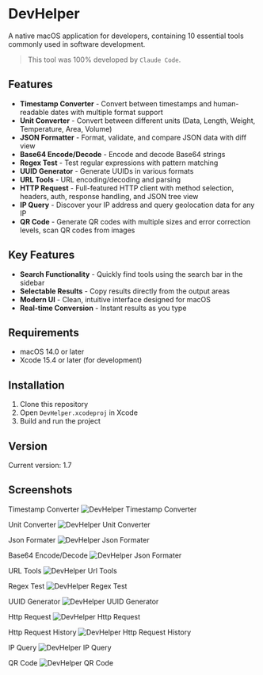 # DevHelper

A native macOS application for developers, containing 10 essential tools commonly used in software development.

> This tool was 100% developed by `Claude Code`.

## Features

- **Timestamp Converter** - Convert between timestamps and human-readable dates with multiple format support
- **Unit Converter** - Convert between different units (Data, Length, Weight, Temperature, Area, Volume)
- **JSON Formatter** - Format, validate, and compare JSON data with diff view
- **Base64 Encode/Decode** - Encode and decode Base64 strings
- **Regex Test** - Test regular expressions with pattern matching
- **UUID Generator** - Generate UUIDs in various formats
- **URL Tools** - URL encoding/decoding and parsing
- **HTTP Request** - Full-featured HTTP client with method selection, headers, auth, response handling, and JSON tree view
- **IP Query** - Discover your IP address and query geolocation data for any IP
- **QR Code** - Generate QR codes with multiple sizes and error correction levels, scan QR codes from images

## Key Features

- **Search Functionality** - Quickly find tools using the search bar in the sidebar
- **Selectable Results** - Copy results directly from the output areas
- **Modern UI** - Clean, intuitive interface designed for macOS
- **Real-time Conversion** - Instant results as you type

## Requirements

- macOS 14.0 or later
- Xcode 15.4 or later (for development)

## Installation

1. Clone this repository
2. Open `DevHelper.xcodeproj` in Xcode
3. Build and run the project

## Version

Current version: 1.7

## Screenshots

Timestamp Converter
![DevHelper Timestamp Converter](./screenshots/timestamp.png)

Unit Converter
![DevHelper Unit Converter](./screenshots/unit.png)

Json Formater
![DevHelper Json Formater](./screenshots/json.png)

Base64 Encode/Decode
![DevHelper Json Formater](./screenshots/base64.png)

URL Tools
![DevHelper Url Tools](./screenshots/url.png)

Regex Test
![DevHelper Regex Test](./screenshots/regex.png)

UUID Generator
![DevHelper UUID Generator](./screenshots/uuid.png)

Http Request
![DevHelper Http Request](./screenshots/http.png)

Http Request History
![DevHelper Http Request History](./screenshots/http_history.png)

IP Query
![DevHelper IP Query](./screenshots/ip.png)

QR Code
![DevHelper QR Code](./screenshots/qrcode.png)
